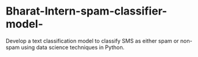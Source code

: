 # Bharat-Intern-spam-classifier-model-
Develop a text classification model to classify SMS as either spam or non-spam using data science techniques in Python.
